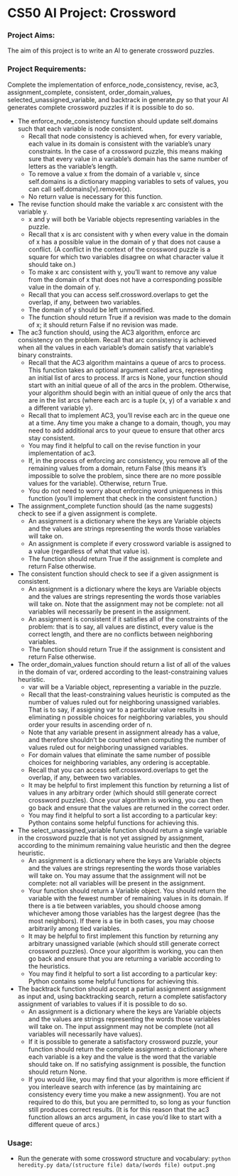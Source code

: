# CS50 AI Project: Crossword

### Project Aims:

The aim of this project is to write an AI to generate crossword puzzles.


### Project Requirements:

Complete the implementation of enforce_node_consistency, revise, ac3, assignment_complete, consistent, order_domain_values, selected_unassigned_variable, and backtrack in generate.py so that your AI generates complete crossword puzzles if it is possible to do so.

- The enforce_node_consistency function should update self.domains such that each variable is node consistent.
  - Recall that node consistency is achieved when, for every variable, each value in its domain is consistent with the variable’s unary constraints. In the case of a crossword puzzle, this means making sure that every value in a variable’s domain has the same number of letters as the variable’s length.
  - To remove a value x from the domain of a variable v, since self.domains is a dictionary mapping variables to sets of values, you can call self.domains[v].remove(x).
  - No return value is necessary for this function.
- The revise function should make the variable x arc consistent with the variable y.
  - x and y will both be Variable objects representing variables in the puzzle.
  - Recall that x is arc consistent with y when every value in the domain of x has a possible value in the domain of y that does not cause a conflict. (A conflict in the context of the crossword puzzle is a square for which two variables disagree on what character value it should take on.)
  - To make x arc consistent with y, you’ll want to remove any value from the domain of x that does not have a corresponding possible value in the domain of y.
  - Recall that you can access self.crossword.overlaps to get the overlap, if any, between two variables.
  - The domain of y should be left unmodified.
  - The function should return True if a revision was made to the domain of x; it should return False if no revision was made.
- The ac3 function should, using the AC3 algorithm, enforce arc consistency on the problem. Recall that arc consistency is achieved when all the values in each variable’s domain satisfy that variable’s binary constraints.
  - Recall that the AC3 algorithm maintains a queue of arcs to process. This function takes an optional argument called arcs, representing an initial list of arcs to process. If arcs is None, your function should start with an initial queue of all of the arcs in the problem. Otherwise, your algorithm should begin with an initial queue of only the arcs that are in the list arcs (where each arc is a tuple (x, y) of a variable x and a different variable y).
  - Recall that to implement AC3, you’ll revise each arc in the queue one at a time. Any time you make a change to a domain, though, you may need to add additional arcs to your queue to ensure that other arcs stay consistent.
  - You may find it helpful to call on the revise function in your implementation of ac3.
  - If, in the process of enforcing arc consistency, you remove all of the remaining values from a domain, return False (this means it’s impossible to solve the problem, since there are no more possible values for the variable). Otherwise, return True.
  - You do not need to worry about enforcing word uniqueness in this function (you’ll implement that check in the consistent function.)
- The assignment_complete function should (as the name suggests) check to see if a given assignment is complete.
  - An assignment is a dictionary where the keys are Variable objects and the values are strings representing the words those variables will take on.
  - An assignment is complete if every crossword variable is assigned to a value (regardless of what that value is).
  - The function should return True if the assignment is complete and return False otherwise.
- The consistent function should check to see if a given assignment is consistent.
  - An assignment is a dictionary where the keys are Variable objects and the values are strings representing the words those variables will take on. Note that the assignment may not be complete: not all variables will necessarily be present in the assignment.
  - An assignment is consistent if it satisfies all of the constraints of the problem: that is to say, all values are distinct, every value is the correct length, and there are no conflicts between neighboring variables.
  - The function should return True if the assignment is consistent and return False otherwise.
- The order_domain_values function should return a list of all of the values in the domain of var, ordered according to the least-constraining values heuristic.
  - var will be a Variable object, representing a variable in the puzzle.
  - Recall that the least-constraining values heuristic is computed as the number of values ruled out for neighboring unassigned variables. That is to say, if assigning var to a particular value results in eliminating n possible choices for neighboring variables, you should order your results in ascending order of n.
  - Note that any variable present in assignment already has a value, and therefore shouldn’t be counted when computing the number of values ruled out for neighboring unassigned variables.
  - For domain values that eliminate the same number of possible choices for neighboring variables, any ordering is acceptable.
  - Recall that you can access self.crossword.overlaps to get the overlap, if any, between two variables.
  - It may be helpful to first implement this function by returning a list of values in any arbitrary order (which should still generate correct crossword puzzles). Once your algorithm is working, you can then go back and ensure that the values are returned in the correct order.
  - You may find it helpful to sort a list according to a particular key: Python contains some helpful functions for achieving this.
- The select_unassigned_variable function should return a single variable in the crossword puzzle that is not yet assigned by assignment, according to the minimum remaining value heuristic and then the degree heuristic.
  - An assignment is a dictionary where the keys are Variable objects and the values are strings representing the words those variables will take on. You may assume that the assignment will not be complete: not all variables will be present in the assignment.
  - Your function should return a Variable object. You should return the variable with the fewest number of remaining values in its domain. If there is a tie between variables, you should choose among whichever among those variables has the largest degree (has the most neighbors). If there is a tie in both cases, you may choose arbitrarily among tied variables.
  - It may be helpful to first implement this function by returning any arbitrary unassigned variable (which should still generate correct crossword puzzles). Once your algorithm is working, you can then go back and ensure that you are returning a variable according to the heuristics.
  - You may find it helpful to sort a list according to a particular key: Python contains some helpful functions for achieving this.
- The backtrack function should accept a partial assignment assignment as input and, using backtracking search, return a complete satisfactory assignment of variables to values if it is possible to do so.
  - An assignment is a dictionary where the keys are Variable objects and the values are strings representing the words those variables will take on. The input assignment may not be complete (not all variables will necessarily have values).
  - If it is possible to generate a satisfactory crossword puzzle, your function should return the complete assignment: a dictionary where each variable is a key and the value is the word that the variable should take on. If no satisfying assignment is possible, the function should return None.
  - If you would like, you may find that your algorithm is more efficient if you interleave search with inference (as by maintaining arc consistency every time you make a new assignment). You are not required to do this, but you are permitted to, so long as your function still produces correct results. (It is for this reason that the ac3 function allows an arcs argument, in case you’d like to start with a different queue of arcs.)


### Usage:

- Run the generate with some crossword structure and vocabulary: `python heredity.py data/(structure file) data/(words file) output.png`
